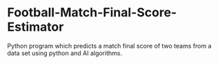 # Football-Match-Final-Score-Estimator
Python program which predicts a match final score of two teams from a data set using python and AI algorithms.
